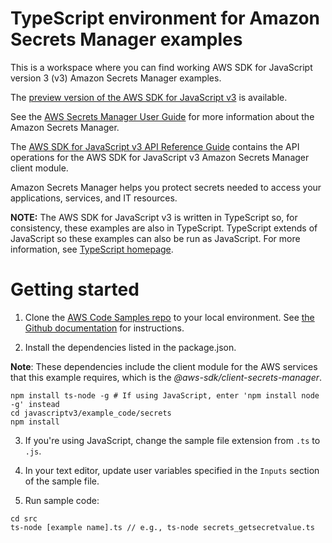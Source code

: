 # TypeScript environment for Amazon Secrets Manager examples
This is a workspace where you can find working AWS SDK for JavaScript version 3 (v3) Amazon Secrets Manager examples. 

The [preview version of the AWS SDK for JavaScript v3](https://github.com/aws/aws-sdk-js-v3) is available. 

See the [AWS Secrets Manager User Guide](https://docs.aws.amazon.com/secretsmanager/latest/userguide/manage_retrieve-secret.html) for more information about the Amazon Secrets Manager.

The [AWS SDK for JavaScript v3 API Reference Guide](https://docs.aws.amazon.com/AWSJavaScriptSDK/v3/latest/clients/client-secrets-manager/index.html) contains the API operations for the AWS SDK for JavaScript v3 Amazon Secrets Manager client module.

Amazon Secrets Manager helps you protect secrets needed to access your applications, services, and IT resources. 

**NOTE:** The AWS SDK for JavaScript v3 is written in TypeScript so, for consistency, these examples are also in TypeScript. TypeScript extends of JavaScript so these examples can also be run as JavaScript. For more information, see [TypeScript homepage](https://www.typescriptlang.org/).
# Getting started

1. Clone the [AWS Code Samples repo](https://github.com/awsdocs/aws-doc-sdk-examples) to your local environment. 
See [the Github documentation](https://docs.github.com/en/github/creating-cloning-and-archiving-repositories/cloning-a-repository) for 
instructions.

2. Install the dependencies listed in the package.json.

**Note**: These dependencies include the client module for the AWS services that this example requires, 
which is the *@aws-sdk/client-secrets-manager*.
```
npm install ts-node -g # If using JavaScript, enter 'npm install node -g' instead
cd javascriptv3/example_code/secrets 
npm install
```
3. If you're using JavaScript, change the sample file extension from ```.ts``` to ```.js```.

4. In your text editor, update user variables specified in the ```Inputs``` section of the sample file.

5. Run sample code:
```
cd src
ts-node [example name].ts // e.g., ts-node secrets_getsecretvalue.ts
```


